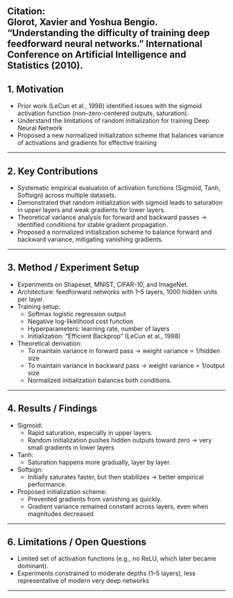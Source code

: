 **Citation:**  
Glorot, Xavier and Yoshua Bengio. “Understanding the difficulty of training deep feedforward neural networks.” 
International Conference on Artificial Intelligence and Statistics (2010).
---

## 1. Motivation
- Prior work (LeCun et al., 1998) identified issues with the sigmoid activation function 
(non–zero-centered outputs, saturation).
- Understand the limitations of random initialization for training Deep Neural Network
- Proposed a new normalized initialization scheme that balances variance of activations and gradients
for effective training
---

## 2. Key Contributions
- Systematic empirical evaluation of activation functions (Sigmoid, Tanh, Softsign) across multiple datasets.
- Demonstrated that random initialization with sigmoid leads to saturation in upper layers and weak gradients
for lower layers.
- Theoretical variance analysis for forward and backward passes → identified conditions for stable gradient propagation.
- Proposed a normalized initialization scheme to balance forward and backward variance, mitigating vanishing gradients.
---

## 3. Method / Experiment Setup
- Experiments on Shapeset, MNIST, CIFAR-10, and ImageNet.
- Architecture: feedforward networks with 1–5 layers, 1000 hidden units per layer.
- Training setup:
  - Softmax logistic regression output 
  - Negative log-likelihood cost function 
  - Hyperparameters: learning rate, number of layers 
  - Initialization: “Efficient Backprop” (LeCun et al., 1998)
- Theoretical derivation:
  - To maintain variance in forward pass → weight variance ∝ 1/hidden size 
  - To maintain variance in backward pass → weight variance ∝ 1/output size
  - Normalized initialization balances both conditions.
---

## 4. Results / Findings
- Sigmoid:
  - Rapid saturation, especially in upper layers. 
  - Random initialization pushes hidden outputs toward zero → very small gradients in lower layers 
- Tanh:
  - Saturation happens more gradually, layer by layer.
- Softsign:
  - Initially saturates faster, but then stabilizes → better empirical performance.
- Proposed initialization scheme:
  - Prevented gradients from vanishing as quickly. 
  - Gradient variance remained constant across layers, even when magnitudes decreased
---

## 6. Limitations / Open Questions
- Limited set of activation functions (e.g., no ReLU, which later became dominant). 
- Experiments constrained to moderate depths (1–5 layers), less representative of modern very deep networks
---




